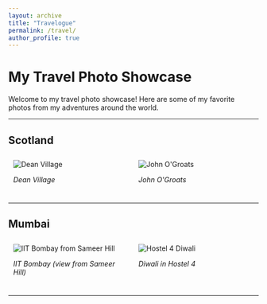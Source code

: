 ```yaml
---
layout: archive
title: "Travelogue"
permalink: /travel/
author_profile: true
---
```


# My Travel Photo Showcase

Welcome to my travel photo showcase! Here are some of my favorite photos from my adventures around the world.

---

## Scotland
<div style="display: flex; flex-wrap: wrap;">
  <div style="flex: 1; margin: 10px;">
    <img src="/ayushdv.github.io/images/scot1.heic" alt="Dean Village" style="max-width: 100%;">
    <p><em>Dean Village</em></p>
  </div>
  <div style="flex: 1; margin: 10px;">
    <img src="/ayushdv.github.io/images/scot2.heic" alt="John O'Groats" style="max-width: 100%;">
    <p><em>John O'Groats</em></p>
  </div>
</div>

---

## Mumbai
<div style="display: flex; flex-wrap: wrap;">
  <div style="flex: 1; margin: 10px;">
    <img src="/ayushdv.github.io/images/mum1.jpeg" alt="IIT Bombay from Sameer Hill" style="max-width: 100%;">
    <p><em>IIT Bombay (view from Sameer Hill)</em></p>
  </div>
  <div style="flex: 1; margin: 10px;">
    <img src="/ayushdv.github.io/images/mum2.jpg" alt="Hostel 4 Diwali" style="max-width: 100%;">
    <p><em>Diwali in Hostel 4</em></p>
  </div>
</div>

---
